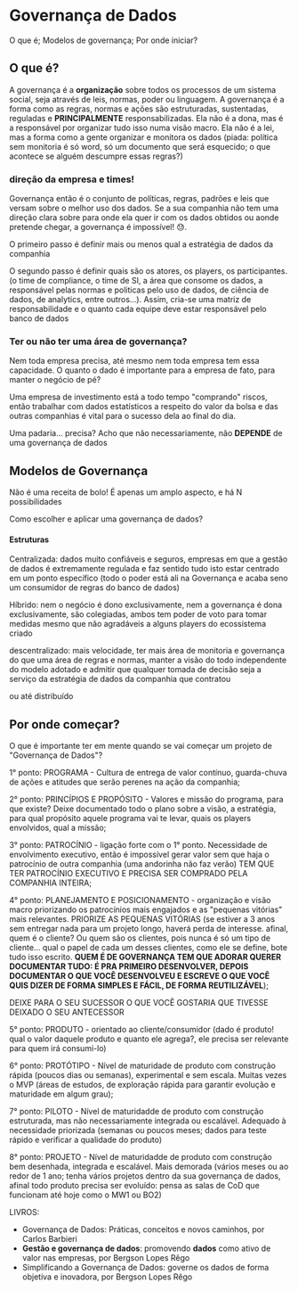 # Governança de Dados

O que é; Modelos de governança; Por onde iniciar?

## O que é?

A governança é a **organização** sobre todos os processos de um sistema social, seja através de leis, normas, poder ou linguagem. A governança é a forma como as regras, normas e ações são estruturadas, sustentadas, reguladas e **PRINCIPALMENTE** responsabilizadas. Ela não é a dona, mas é a responsável por organizar tudo isso numa visão macro. Ela não é a lei, mas a forma como a gente organizar e monitora os dados (piada: política sem monitoria é só word, só um documento que será esquecido; o que acontece se alguém descumpre essas regras?)

### direção da empresa e times!

Governança então é o conjunto de políticas, regras, padrões e leis que versam sobre o melhor uso dos dados. Se a sua companhia não tem uma direção clara sobre para onde ela quer ir com os dados obtidos ou aonde pretende chegar, a governança é impossível! :sweat:. 

O primeiro passo é definir mais ou menos qual a estratégia de dados da companhia  

O segundo passo é definir quais são os atores, os players, os participantes. (o time de compliance, o time de SI, a área que consome os dados, a responsável pelas normas e politicas pelo uso de dados, de ciência de dados, de analytics, entre outros...). Assim, cria-se uma matriz de responsabilidade e o quanto cada equipe deve estar responsável pelo banco de dados

### Ter ou não ter uma área de governança?

Nem toda empresa precisa, até mesmo nem toda empresa tem essa capacidade. O quanto o dado é importante para a empresa de fato, para manter o negócio de pé?

Uma empresa de investimento está a todo tempo "comprando" riscos, então trabalhar com dados estatísticos a respeito do valor da bolsa e das outras companhias é vital para o sucesso dela ao final do dia.

Uma padaria... precisa? Acho que não necessariamente, não **DEPENDE** de uma governança de dados

## Modelos de Governança

Não é uma receita de bolo! É apenas um amplo aspecto, e há N possibilidades

Como escolher e aplicar uma governança de dados?

#### Estruturas 

Centralizada: dados muito confiáveis e seguros, empresas em que a gestão de dados é extremamente regulada e faz sentido tudo isto estar centrado em um ponto específico (todo o poder está ali na Governança e acaba seno um consumidor de regras do banco de dados)

Híbrido: nem o negócio é dono exclusivamente, nem a governança é dona exclusivamente, são colegiadas, ambos tem poder de voto para tomar medidas mesmo que não agradáveis a alguns players do ecossistema criado

descentralizado: mais velocidade, ter mais área de monitoria e governança do que uma área de regras e normas, manter a visão do todo independente do modelo adotado e admitir que qualquer tomada de decisão seja a serviço da estratégia de dados da companhia que contratou

 ou até distribuído

## Por onde começar?

O que é importante ter em mente quando se vai começar um projeto de "Governança de Dados"?

1° ponto: PROGRAMA - Cultura de entrega de valor contínuo, guarda-chuva de ações e atitudes que serão perenes na ação da companhia;

2° ponto: PRINCÍPIOS E PROPÓSITO - Valores e missão do programa, para que existe? Deixe documentado todo o plano sobre a visão, a estratégia, para qual propósito aquele programa vai te levar, quais os players envolvidos, qual a missão;

3° ponto: PATROCÍNIO - ligação forte com o 1° ponto. Necessidade de envolvimento executivo, então é impossível gerar valor sem que haja o patrocínio de outra companhia (uma andorinha não faz verão) TEM QUE TER PATROCÍNIO EXECUTIVO E PRECISA SER COMPRADO PELA COMPANHIA INTEIRA;

4° ponto: PLANEJAMENTO E POSICIONAMENTO - organização e visão macro priorizando os patrocínios mais engajados e as "pequenas vitórias" mais relevantes. PRIORIZE AS PEQUENAS VITÓRIAS (se estiver a 3 anos sem entregar nada para um projeto longo, haverá perda de interesse. afinal, quem é o cliente? Ou quem são os clientes, pois nunca é só um tipo de cliente... qual o papel de cada um desses clientes, como ele se define, bote tudo isso escrito. **QUEM É DE GOVERNANÇA TEM QUE ADORAR QUERER DOCUMENTAR TUDO: É PRA PRIMEIRO DESENVOLVER, DEPOIS DOCUMENTAR O QUE VOCÊ DESENVOLVEU E ESCREVE O QUE VOCÊ QUIS DIZER DE FORMA SIMPLES E FÁCIL, DE FORMA REUTILIZÁVEL**);

DEIXE PARA O SEU SUCESSOR O QUE VOCÊ GOSTARIA QUE TIVESSE DEIXADO O SEU ANTECESSOR

5° ponto: PRODUTO - orientado ao cliente/consumidor (dado é produto! qual o valor daquele produto e quanto ele agrega?, ele precisa ser relevante para quem irá consumi-lo)

6° ponto: PROTÓTIPO - Nível de maturidade de produto com construção rápida (poucos dias ou semanas), experimental e sem escala. Muitas vezes o MVP (áreas de estudos, de exploração rápida para garantir evolução e maturidade em algum grau);

7° ponto: PILOTO - Nível de maturidadde de produto com construção estruturada, mas não necessariamente integrada ou escalável. Adequado à necessidade priorizada (semanas ou poucos meses; dados para teste rápido e verificar a qualidade do produto)

8° ponto: PROJETO - Nível de maturidadde de produto com construção bem desenhada, integrada e escalável. Mais demorada (vários meses ou ao redor de 1 ano; tenha vários projetos dentro da sua governança de dados, afinal todo produto precisa ser evoluído: pensa as salas de CoD que funcionam até hoje como o MW1 ou BO2)

LIVROS:

- Governança de Dados: Práticas, conceitos e novos caminhos, por Carlos Barbieri
- **Gestão e governança de dados**: promovendo **dados** como ativo de valor nas empresas, por Bergson Lopes Rêgo
- Simplificando a Governança de Dados: governe os dados de forma objetiva e inovadora, por Bergson Lopes Rêgo